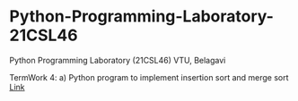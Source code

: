 # Python-Programming-Laboratory-21CSL46
Python Programming Laboratory (21CSL46) VTU, Belagavi


TermWork 4:
a) Python program to implement insertion sort and merge sort [Link](https://replit.com/@gcdeshpande/21CSL464a?v=1)
